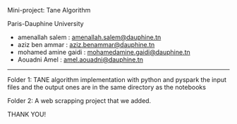
Mini-project: Tane Algorithm

Paris-Dauphine University

* amenallah salem : amenallah.salem@dauphine.tn 
* aziz ben ammar : aziz.benammar@dauphine.tn
* mohamed amine gaidi : mohamedamine.gaidi@dauphine.tn
* Aouadni Amel : amel.aouadni@dauphine.tn



---------------------------------------------------------------
Folder 1: TANE algorithm implementation with python and pyspark 
the input files and the output ones are in the same directory as the notebooks 



Folder 2: A web scrapping project that we added. 


THANK YOU!
